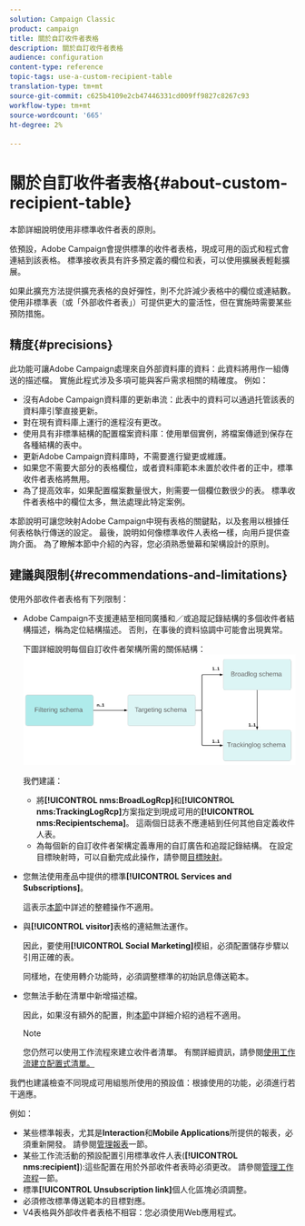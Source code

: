 ```yaml
---
solution: Campaign Classic
product: campaign
title: 關於自訂收件者表格
description: 關於自訂收件者表格
audience: configuration
content-type: reference
topic-tags: use-a-custom-recipient-table
translation-type: tm+mt
source-git-commit: c625b4109e2cb47446331cd009ff9827c8267c93
workflow-type: tm+mt
source-wordcount: '665'
ht-degree: 2%

---
```



# 關於自訂收件者表格{#about-custom-recipient-table}

本節詳細說明使用非標準收件者表的原則。

依預設，Adobe Campaign會提供標準的收件者表格，現成可用的函式和程式會連結到該表格。 標準接收表具有許多預定義的欄位和表，可以使用擴展表輕鬆擴展。

如果此擴充方法提供擴充表格的良好彈性，則不允許減少表格中的欄位或連結數。 使用非標準表（或「外部收件者表」）可提供更大的靈活性，但在實施時需要某些預防措施。

## 精度{#precisions}

此功能可讓Adobe Campaign處理來自外部資料庫的資料：此資料將用作一組傳送的描述檔。 實施此程式涉及多項可能與客戶需求相關的精確度。 例如：

* 沒有Adobe Campaign資料庫的更新串流：此表中的資料可以通過托管該表的資料庫引擎直接更新。
* 對在現有資料庫上運行的進程沒有更改。
* 使用具有非標準結構的配置檔案資料庫：使用單個實例，將檔案傳遞到保存在各種結構的表中。
* 更新Adobe Campaign資料庫時，不需要進行變更或維護。
* 如果您不需要大部分的表格欄位，或者資料庫範本未置於收件者的正中，標準收件者表格將無用。
* 為了提高效率，如果配置檔案數量很大，則需要一個欄位數很少的表。 標準收件者表格中的欄位太多，無法處理此特定案例。

本節說明可讓您映射Adobe Campaign中現有表格的關鍵點，以及套用以根據任何表格執行傳送的設定。 最後，說明如何像標準收件人表格一樣，向用戶提供查詢介面。 為了瞭解本節中介紹的內容，您必須熟悉螢幕和架構設計的原則。

## 建議與限制{#recommendations-and-limitations}

使用外部收件者表格有下列限制：

* Adobe Campaign不支援連結至相同廣播和／或追蹤記錄結構的多個收件者結構描述，稱為定位結構描述。 否則，在事後的資料協調中可能會出現異常。

   下圖詳細說明每個自訂收件者架構所需的關係結構：
   ![](assets/custom_recipient_limitation.png)

   我們建議：

   * 將&#x200B;**[!UICONTROL nms:BroadLogRcp]**&#x200B;和&#x200B;**[!UICONTROL nms:TrackingLogRcp]**&#x200B;方案指定到現成可用的&#x200B;**[!UICONTROL nms:Recipientschema]**。 這兩個日誌表不應連結到任何其他自定義收件人表。
   * 為每個新的自訂收件者架構定義專用的自訂廣告和追蹤記錄結構。 在設定目標映射時，可以自動完成此操作，請參閱[目標映射](../../configuration/using/target-mapping.md)。

* 您無法使用產品中提供的標準&#x200B;**[!UICONTROL Services and Subscriptions]**。

   這表示[本節](../../delivery/using/managing-subscriptions.md)中詳述的整體操作不適用。

* 與&#x200B;**[!UICONTROL visitor]**&#x200B;表格的連結無法運作。

   因此，要使用&#x200B;**[!UICONTROL Social Marketing]**&#x200B;模組，必須配置儲存步驟以引用正確的表。

   同樣地，在使用轉介功能時，必須調整標準的初始訊息傳送範本。

* 您無法手動在清單中新增描述檔。

   因此，如果沒有額外的配置，則[本節](../../platform/using/creating-and-managing-lists.md)中詳細介紹的過程不適用。

   >[!NOTE]
   >
   >您仍然可以使用工作流程來建立收件者清單。 有關詳細資訊，請參閱[使用工作流建立配置式清單。](../../configuration/using/creating-a-profile-list-with-a-workflow.md)

我們也建議檢查不同現成可用組態所使用的預設值：根據使用的功能，必須進行若干適應。

例如：

* 某些標準報表，尤其是&#x200B;**Interaction**&#x200B;和&#x200B;**Mobile Applications**&#x200B;所提供的報表，必須重新開發。 請參閱[管理報表](../../configuration/using/managing-reports.md)一節。
* 某些工作流活動的預設配置引用標準收件人表(**[!UICONTROL nms:recipient]**):這些配置在用於外部收件者表時必須更改。 請參閱[管理工作流程](../../configuration/using/managing-workflows.md)一節。
* 標準&#x200B;**[!UICONTROL Unsubscription link]**&#x200B;個人化區塊必須調整。
* 必須修改標準傳送範本的目標對應。
* V4表格與外部收件者表格不相容：您必須使用Web應用程式。

